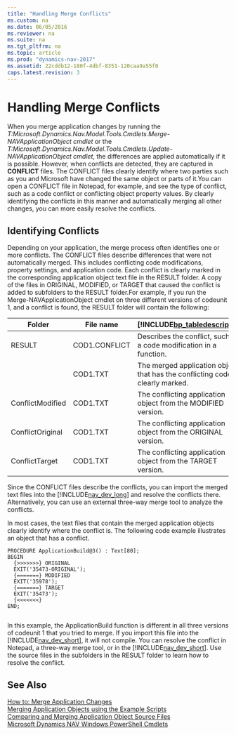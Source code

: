 ```yaml
---
title: "Handling Merge Conflicts"
ms.custom: na
ms.date: 06/05/2016
ms.reviewer: na
ms.suite: na
ms.tgt_pltfrm: na
ms.topic: article
ms.prod: "dynamics-nav-2017"
ms.assetid: 22cddb12-180f-4dbf-8351-120caa9a55f0
caps.latest.revision: 3
---
```

# Handling Merge Conflicts
When you merge application changes by running the *T:Microsoft.Dynamics.Nav.Model.Tools.Cmdlets.Merge-NAVApplicationObject cmdlet* or the *T:Microsoft.Dynamics.Nav.Model.Tools.Cmdlets.Update-NAVApplicationObject cmdlet*, the differences are applied automatically if it is possible. However, when conflicts are detected, they are captured in **CONFLICT** files. The CONFLICT  files clearly identify where two parties such as you and Microsoft have changed the same object or parts of it.You can open a CONFLICT file in Notepad, for example, and see the type of conflict, such as a code conflict or conflicting object property values. By clearly identifying the conflicts in this manner and automatically merging all other changes, you can more easily resolve the conflicts.  
  
## Identifying Conflicts  
 Depending on your application, the merge process often identifies one or more conflicts. The CONFLICT files describe differences that were not automatically merged. This includes conflicting code modifications, property settings, and application code. Each conflict is clearly marked in the corresponding application object text file in the RESULT folder. A copy of the files in ORIGINAL, MODIFIED, or TARGET that caused the conflict is added to subfolders to the RESULT folder.For example, if you run the Merge-NAVApplicationObject cmdlet on three different versions of codeunit 1, and a conflict is found, the RESULT folder will contain the following:  
  
|Folder|File name|[!INCLUDE[bp_tabledescription](includes/bp_tabledescription_md.md)]|  
|------------|---------------|---------------------------------------|  
|RESULT|COD1.CONFLICT|Describes the conflict, such as a code modification in a function.|  
||COD1.TXT|The merged application object that has the conflicting code clearly marked.|  
|ConflictModified|COD1.TXT|The conflicting application object from the MODIFIED version.|  
|ConflictOriginal|COD1.TXT|The conflicting application object from the ORIGINAL version.|  
|ConflictTarget|COD1.TXT|The conflicting application object from the TARGET version.|  
  
 Since the CONFLICT files describe the conflicts, you can import the merged text files into the [!INCLUDE[nav_dev_long](includes/nav_dev_long_md.md)] and resolve the conflicts there. Alternatively, you can use an external three-way merge tool to analyze the conflicts.  
  
 In most cases, the text files that contain the merged application objects clearly identify where the conflict is. The following code example illustrates an object that has a conflict.  
  
```  
PROCEDURE ApplicationBuild@3() : Text[80];  
BEGIN  
  {>>>>>>>} ORIGINAL  
  EXIT('35473-ORIGINAL');  
  {=======} MODIFIED  
  EXIT('35978');  
  {=======} TARGET  
  EXIT('35473');  
  {<<<<<<<}  
END;  
  
```  
  
 In this example, the ApplicationBuild function is different in all three versions of codeunit 1 that you tried to merge. If you import this file into the [!INCLUDE[nav_dev_short](includes/nav_dev_short_md.md)], it will not compile. You can resolve the conflict in Notepad, a three-way merge tool, or in the [!INCLUDE[nav_dev_short](includes/nav_dev_short_md.md)]. Use the source files in the subfolders in the RESULT folder to learn how to resolve the conflict.  
  
## See Also  
 [How to: Merge Application Changes](How-to--Merge-Application-Changes.md)   
 [Merging Application Objects using the Example Scripts](Merging-Application-Objects-using-the-Example-Scripts.md)   
 [Comparing and Merging Application Object Source Files](Comparing-and-Merging-Application-Object-Source-Files.md)   
 [Microsoft Dynamics NAV Windows PowerShell Cmdlets](Microsoft-Dynamics-NAV-Windows-PowerShell-Cmdlets.md)